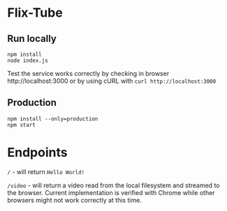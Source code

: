# Flix-Tube

## Run locally
```
npm install
node index.js
````

Test the service works correctly by checking in browser http://localhost:3000 or by using cURL with `curl http://localhost:3000`

## Production
```
npm install --only=production
npm start
```


# Endpoints
`/` - will return `Hello World!`

`/video` - will return a video read from the local filesystem and streamed to the browser.
Current implementation is verified with Chrome while other browsers might not work correctly at this time.
